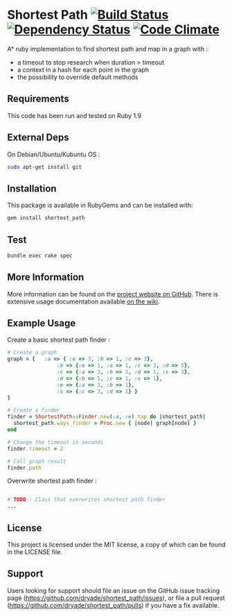 # Shortest Path  [![Build Status](https://travis-ci.org/dryade/shortest_path.png)](http://travis-ci.org/dryade/shortest_path?branch=master) [![Dependency Status](https://gemnasium.com/dryade/shortest_path.png)](https://gemnasium.com/dryade/shortest_path) [![Code Climate](https://codeclimate.com/github/dryade/shortest_path.png)](https://codeclimate.com/github/dryade/shortest_path)

A* ruby implementation to find shortest path and map in a graph with :
 - a timeout to stop research when duration > timeout
 - a context in a hash for each point in the graph
 - the possibility to override default methods 


Requirements
------------
 
This code has been run and tested on Ruby 1.9

External Deps
-------------
On Debian/Ubuntu/Kubuntu OS : 
```sh
sudo apt-get install git
```

Installation
------------
 
This package is available in RubyGems and can be installed with:
```sh 
gem install shortest_path
```

Test
----

```sh
bundle exec rake spec
```

More Information
----------------
 
More information can be found on the [project website on GitHub](http://github.com/dryade/shortest_path). 
There is extensive usage documentation available [on the wiki](https://github.com/dryade/shortest_path/wiki).

Example Usage 
-------------

Create a basic shortest path finder : 
```ruby
# Create a graph
graph = {   :a => { :e => 3, :b => 1, :c => 3},
                :b => {:e => 1, :a => 1, :c => 3, :d => 5},
                :c => {:a => 3, :b => 3, :d => 1, :s => 3},
                :d => {:b => 5, :c => 1, :s => 1},
                :e => {:a => 3, :b => 1},
                :s => {:c => 3, :d => 1} }
}

# Create a finder
finder = ShortestPath::Finder.new(:a, :e).tap do |shortest_path|
  shortest_path.ways_finder = Proc.new { |node| graph[node] }
end

# Change the timeout in seconds
finder.timeout = 2

# Call graph result
finder.path

```

Overwrite shortest path finder : 
```ruby

# TODO : Class that overwrites shortest path finder
...


```


License
-------
 
This project is licensed under the MIT license, a copy of which can be found in the LICENSE file.

Support
-------
 
Users looking for support should file an issue on the GitHub issue tracking page (https://github.com/dryade/shortest_path/issues), or file a pull request (https://github.com/dryade/shortest_path/pulls) if you have a fix available.
